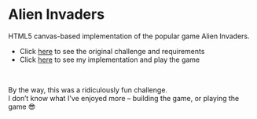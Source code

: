 # Alien Invaders

HTML5 canvas-based implementation of the popular game Alien Invaders.

- Click [here](https://claudiu-codreanu.github.io/alien-invaders/challenge.html) to see the original challenge and requirements
- Click [here](https://claudiu-codreanu.github.io/alien-invaders/game.html) to see my implementation and play the game

<br>

By the way, this was a ridiculously fun challenge.  
I don’t know what I've enjoyed more – building the game, or playing the game 😎